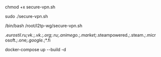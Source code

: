 chmod +x secure-vpn.sh


sudo ./secure-vpn.sh


/bin/bash /root/l2tp-wg/secure-vpn.sh


*.eurostil.ru;vk.*;*.vk.*;*.org;*.ru;*.animego.*;*.market;*.steampowered.*;*.steam.*;*.microsoft.*;*.one;*.google.*;*.fi



docker-compose up --build -d
